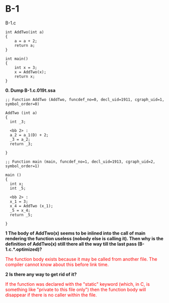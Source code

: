 # B-1
B-1.c
```
int AddTwo(int a)
{
    a = a + 2;
    return a;
}

int main()
{
    int x = 3;
    x = AddTwo(x);
    return x;
}

```
**0. Dump B-1.c.019t.ssa**
```
;; Function AddTwo (AddTwo, funcdef_no=0, decl_uid=1911, cgraph_uid=1, symbol_order=0)

AddTwo (int a)
{
  int _3;

  <bb 2> :
  a_2 = a_1(D) + 2;
  _3 = a_2;
  return _3;

}

;; Function main (main, funcdef_no=1, decl_uid=1913, cgraph_uid=2, symbol_order=1)

main ()
{
  int x;
  int _5;

  <bb 2> :
  x_1 = 3;
  x_4 = AddTwo (x_1);
  _5 = x_4;
  return _5;

}
```

**1   The body  of AddTwo(x)  seems to  be inlined into  the call  of main rendering the function useless (nobody else is calling it). Then why is the definition of AddTwo(x) still there all the way till the last pass (B-1.c.*.optimized)?**

<span style="color: red">The function body exists because it may be called from another file. The compiler cannot know about this before link time.</span>

**2   Is there any way to get rid of it?**

<span style="color: red">If the function was declared with the "static" keyword (which, in C, is something  like "private  to this file  only") then  the function body will disappear if there is no caller within the file.</span>